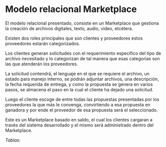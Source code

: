# Modelo relacional Marketplace


El modelo relacional presentado, consiste en un Marketplace que gestiona la creación de archivos digitales, texto, audio, video, etcétera. 

Existen dos roles principales que son clientes y proveedores estos proveedores estarán categorizados.

Los clientes generan solicitudes con el requerimiento especifico del tipo de archivo necesitado y lo categorizan de tal manera que esas categorías son las que atenderán los proveedores.

La solicitud contendrá, el lenguaje en el que se requiere el archivo, un estado para manejo interno, se podrán adjuntar archivos, una descripción, la fecha requerida de entrega, y como la propuesta se genera en varios pasos, se almacena el paso en la cual el cliente ha dejado una solicitud.

Luego el cliente escoge de entre todas las propuestas presentadas por los proveedores la que más le convenga, convirtiendo a esa propuesta en ganadora y por ende el proveedor de esa propuesta será el seleccionado.

Este es un Marketplace basado en saldo, el cual los clientes cargaran a través del sistema desarrollado y el mismo será administrado dentro del Marketplace.

_Tablas:_
